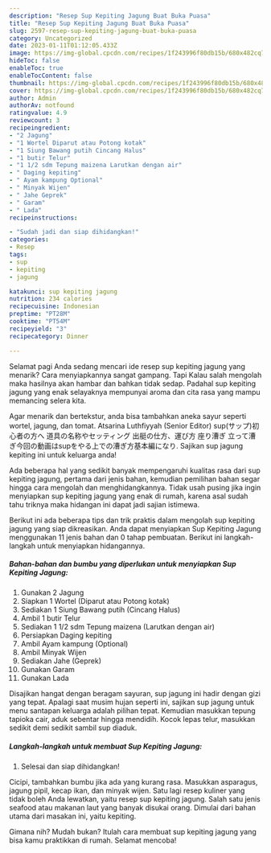 ```yaml
---
description: "Resep Sup Kepiting Jagung Buat Buka Puasa"
title: "Resep Sup Kepiting Jagung Buat Buka Puasa"
slug: 2597-resep-sup-kepiting-jagung-buat-buka-puasa
category: Uncategorized
date: 2023-01-11T01:12:05.433Z
image: https://img-global.cpcdn.com/recipes/1f243996f80db15b/680x482cq70/sup-kepiting-jagung-foto-resep-utama.jpg
hideToc: false
enableToc: true
enableTocContent: false
thumbnail: https://img-global.cpcdn.com/recipes/1f243996f80db15b/680x482cq70/sup-kepiting-jagung-foto-resep-utama.jpg
cover: https://img-global.cpcdn.com/recipes/1f243996f80db15b/680x482cq70/sup-kepiting-jagung-foto-resep-utama.jpg
author: Admin
authorAv: notfound
ratingvalue: 4.9
reviewcount: 3
recipeingredient:
- "2 Jagung"
- "1 Wortel Diparut atau Potong kotak"
- "1 Siung Bawang putih Cincang Halus"
- "1 butir Telur"
- "1 1/2 sdm Tepung maizena Larutkan dengan air"
- " Daging kepiting"
- " Ayam kampung Optional"
- " Minyak Wijen"
- " Jahe Geprek"
- " Garam"
- " Lada"
recipeinstructions:

- "Sudah jadi dan siap dihidangkan!"
categories:
- Resep
tags:
- sup
- kepiting
- jagung

katakunci: sup kepiting jagung 
nutrition: 234 calories
recipecuisine: Indonesian
preptime: "PT28M"
cooktime: "PT54M"
recipeyield: "3"
recipecategory: Dinner

---
```



Selamat pagi Anda sedang mencari ide resep sup kepiting jagung yang menarik? Cara menyiapkannya sangat gampang. Tapi Kalau salah mengolah maka hasilnya akan hambar dan bahkan tidak sedap. Padahal sup kepiting jagung yang enak selayaknya mempunyai aroma dan cita rasa yang mampu memancing selera kita.


Agar menarik dan bertekstur, anda bisa tambahkan aneka sayur seperti wortel, jagung, dan tomat. Atsarina Luthfiyyah (Senior Editor) sup(サップ)初心者の方へ 道具の名称やセッティング 出艇の仕方、運び方 座り漕ぎ 立って漕ぎ今回の動画はsupをやる上での漕ぎ方基本編になり. Sajikan sup jagung kepiting ini untuk keluarga anda!

Ada beberapa hal yang sedikit banyak mempengaruhi kualitas rasa dari sup kepiting jagung, pertama dari jenis bahan, kemudian pemilihan bahan segar hingga cara mengolah dan menghidangkannya. Tidak usah pusing jika ingin menyiapkan sup kepiting jagung yang enak di rumah, karena asal sudah tahu triknya maka hidangan ini dapat jadi sajian istimewa.


Berikut ini ada beberapa tips dan trik praktis dalam mengolah sup kepiting jagung yang siap dikreasikan. Anda dapat menyiapkan Sup Kepiting Jagung menggunakan 11 jenis bahan dan 0 tahap pembuatan. Berikut ini langkah-langkah untuk menyiapkan hidangannya.

<!--inarticleads1-->

##### Bahan-bahan dan bumbu yang diperlukan untuk menyiapkan Sup Kepiting Jagung:

1. Gunakan 2 Jagung
1. Siapkan 1 Wortel (Diparut atau Potong kotak)
1. Sediakan 1 Siung Bawang putih (Cincang Halus)
1. Ambil 1 butir Telur
1. Sediakan 1 1/2 sdm Tepung maizena (Larutkan dengan air)
1. Persiapkan  Daging kepiting
1. Ambil  Ayam kampung (Optional)
1. Ambil  Minyak Wijen
1. Sediakan  Jahe (Geprek)
1. Gunakan  Garam
1. Gunakan  Lada


Disajikan hangat dengan beragam sayuran, sup jagung ini hadir dengan gizi yang tepat. Apalagi saat musim hujan seperti ini, sajikan sup jagung untuk menu santapan keluarga adalah pilihan tepat. Kemudian masukkan tepung tapioka cair, aduk sebentar hingga mendidih. Kocok lepas telur, masukkan sedikit demi sedikit sambil sup diaduk. 

<!--inarticleads2-->

##### Langkah-langkah untuk membuat Sup Kepiting Jagung:


1. Selesai dan siap dihidangkan!

Cicipi, tambahkan bumbu jika ada yang kurang rasa. Masukkan asparagus, jagung pipil, kecap ikan, dan minyak wijen. Satu lagi resep kuliner yang tidak boleh Anda lewatkan, yaitu resep sup kepiting jagung. Salah satu jenis seafood atau makanan laut yang banyak disukai orang. Dimulai dari bahan utama dari masakan ini, yaitu kepiting. 

Gimana nih? Mudah bukan? Itulah cara membuat sup kepiting jagung yang bisa kamu praktikkan di rumah. Selamat mencoba!
